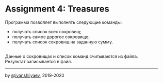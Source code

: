 
# Assignment 4: Treasures
Программа позволяет выполнять следующие команды:
- получать список всех сокровищ;
- получать самое дорогое сокровище;
- получать список сокровищ на заданную сумму.
<br/>
Данные о сокровищах и список команд считываются из файла.
Результат записывается в файл.

---

by [@ivanshilyaev](https://github.com/ivanshilyaev), 2019-2020
